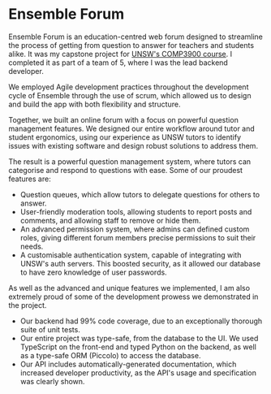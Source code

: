 # Ensemble Forum

Ensemble Forum is an education-centred web forum designed to streamline the
process of getting from question to answer for teachers and students alike. It
was my capstone project for [UNSW's COMP3900 course](https://www.handbook.unsw.edu.au/undergraduate/courses/2022/COMP3900/?year=2022).
I completed it as part of a team of 5, where I was the lead backend developer.

We employed Agile development practices throughout the development cycle of
Ensemble through the use of scrum, which allowed us to design and build the app
with both flexibility and structure.

Together, we built an online forum with a focus on powerful question management
features. We designed our entire workflow around tutor and student ergonomics,
using our experience as UNSW tutors to identify issues with existing software
and design robust solutions to address them.

The result is a powerful question management system, where tutors can
categorise and respond to questions with ease. Some of our proudest features
are:

* Question queues, which allow tutors to delegate questions for others to
  answer.
* User-friendly moderation tools, allowing students to report posts and
  comments, and allowing staff to remove or hide them.
* An advanced permission system, where admins can defined custom roles, giving
  different forum members precise permissions to suit their needs.
* A customisable authentication system, capable of integrating with UNSW's
  auth servers. This boosted security, as it allowed our database to have zero
  knowledge of user passwords.

As well as the advanced and unique features we implemented, I am also extremely
proud of some of the development prowess we demonstrated in the project.

* Our backend had 99% code coverage, due to an exceptionally thorough suite of
  unit tests.
* Our entire project was type-safe, from the database to the UI. We used
  TypeScript on the front-end and typed Python on the backend, as well as a
  type-safe ORM (Piccolo) to access the database.
* Our API includes automatically-generated documentation, which increased
  developer productivity, as the API's usage and specification was clearly
  shown.
